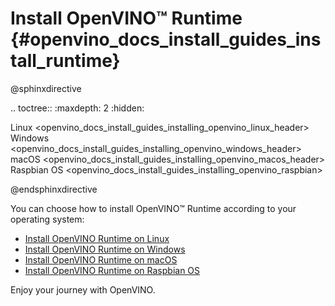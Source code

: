 # Install OpenVINO™ Runtime {#openvino_docs_install_guides_install_runtime}

@sphinxdirective

.. toctree::
   :maxdepth: 2
   :hidden:
   
   Linux <openvino_docs_install_guides_installing_openvino_linux_header>
   Windows <openvino_docs_install_guides_installing_openvino_windows_header>
   macOS <openvino_docs_install_guides_installing_openvino_macos_header>
   Raspbian OS <openvino_docs_install_guides_installing_openvino_raspbian>

@endsphinxdirective

You can choose how to install OpenVINO™ Runtime according to your operating system: 

* [Install OpenVINO Runtime on Linux](installing-openvino-linux-header.md)
* [Install OpenVINO Runtime on Windows](installing-openvino-windows-header.md)
* [Install OpenVINO Runtime on macOS](installing-openvino-macos-header.md)
* [Install OpenVINO Runtime on Raspbian OS](installing-openvino-raspbian.md)

Enjoy your journey with OpenVINO.
